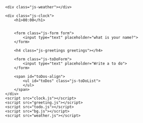 <html lang="ko">

<head>
    <meta charset="utf-8">
    <meta http-equiv="X-UA-Compatible" content="IE=edge">
    <meta name="viewport" content="width=device-width, initial-scale=1.0">
    <title>Something</title>
    <link rel="stylesheet" href="ind.css" />
</head>

<body>
    <!-- <h1 id="title">This works!</h1>
    <script src="ind.js"></script> -->

    <div class="js-weather"></div>

    <div class="js-clock">
        <h1>00:00</h1>


        <form class="js-form form">
            <input type="text" placeholder="what is your name?">
        </form>

        <h4 class="js-greetings greetings"></h4>

        <form class="js-toDoForm">
            <input type="text" placeholder="Write a to do">
        </form>

        <span id="toDos-align">
            <ul id="toDos" class="js-toDoList">
            </ul>
        </span>
    </div>
    <script src="clock.js"></script>
    <script src="greeting.js"></script>
    <script src="todo.js"></script>
    <script src="bg.js"></script>
    <script src="weather.js"></script>


</body>

</html>
